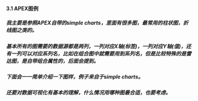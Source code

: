 #### 3.1 APEX图例
##### 我主要是参照APEX自带的simple charts，里面有很多图，最常用的柱状图，折线图之类的。
##### 基本所有的图需要的数据源都是两列，一列对应X轴(标签)，一列对应Y轴(值)，还有一列可以对应系列名，比如在组合图中就需要用到系列名，但是比较特殊的是雷达图，是自带组合属性的，后面会提到。
##### 下面会一一简单介绍一下图样，例子来自于simple charts。
##### 还要对数据可视化有基本的理解，什么情况用哪种图最合适，也要考虑。   